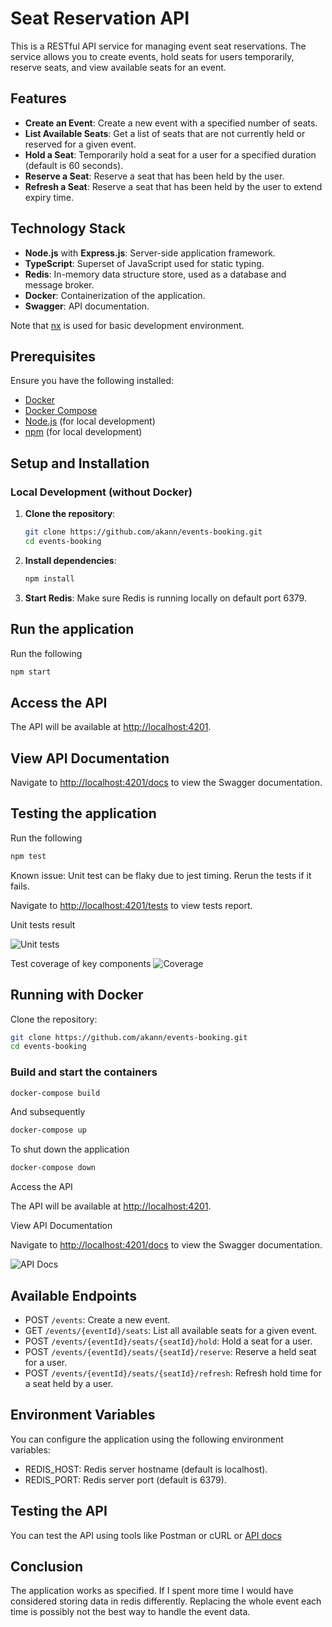 # Seat Reservation API

This is a RESTful API service for managing event seat reservations. The service allows you to create events, hold seats for users temporarily, reserve seats, and view available seats for an event.

## Features

- **Create an Event**: Create a new event with a specified number of seats.
- **List Available Seats**: Get a list of seats that are not currently held or reserved for a given event.
- **Hold a Seat**: Temporarily hold a seat for a user for a specified duration (default is 60 seconds).
- **Reserve a Seat**: Reserve a seat that has been held by the user.
- **Refresh a Seat**: Reserve a seat that has been held by the user to extend expiry time.

## Technology Stack

- **Node.js** with **Express.js**: Server-side application framework.
- **TypeScript**: Superset of JavaScript used for static typing.
- **Redis**: In-memory data structure store, used as a database and message broker.
- **Docker**: Containerization of the application.
- **Swagger**: API documentation.

Note that [nx](https://nx.dev/) is used for basic development environment.

## Prerequisites

Ensure you have the following installed:

- [Docker](https://www.docker.com/get-started)
- [Docker Compose](https://docs.docker.com/compose/install/)
- [Node.js](https://nodejs.org/en/) (for local development)
- [npm](https://www.npmjs.com/get-npm) (for local development)

## Setup and Installation

### Local Development (without Docker)

1. **Clone the repository**:

   ```bash
   git clone https://github.com/akann/events-booking.git
   cd events-booking
   ```

2. **Install dependencies**:

   ```bash
   npm install
   ```

3. **Start Redis**:
   Make sure Redis is running locally on default port 6379.

## Run the application

Run the following

```bash
npm start
```

## Access the API

The API will be available at <http://localhost:4201>.

## View API Documentation

Navigate to <http://localhost:4201/docs> to view the Swagger documentation.

## Testing the application

Run the following

```bash
npm test
```

Known issue: Unit test can be flaky due to jest timing. Rerun the tests if it fails.

Navigate to <http://localhost:4201/tests> to view tests report.

Unit tests result

![Unit tests](tests.png)

Test coverage of key components
![Coverage](coverage.png)

## Running with Docker

Clone the repository:

```bash
git clone https://github.com/akann/events-booking.git
cd events-booking
```

### Build and start the containers

```bash
docker-compose build
```

And subsequently

```bash
docker-compose up
```

To shut down the application

```bash
docker-compose down
```

Access the API

The API will be available at <http://localhost:4201>.

View API Documentation

Navigate to <http://localhost:4201/docs> to view the Swagger documentation.

![API Docs](api.png)

## Available Endpoints

- POST `/events`: Create a new event.
- GET `/events/{eventId}/seats`: List all available seats for a given event.
- POST `/events/{eventId}/seats/{seatId}/hold`: Hold a seat for a user.
- POST `/events/{eventId}/seats/{seatId}/reserve`: Reserve a held seat for a user.
- POST `/events/{eventId}/seats/{seatId}/refresh`: Refresh hold time for a seat held by a user.

## Environment Variables

You can configure the application using the following environment variables:

- REDIS_HOST: Redis server hostname (default is localhost).
- REDIS_PORT: Redis server port (default is 6379).

## Testing the API

You can test the API using tools like Postman or cURL or [API docs](http://localhost:4201/docs)

## Conclusion

The application works as specified. If I spent more time I would have considered storing data in redis differently. Replacing the whole event each time is possibly not the best way to handle the event data.
